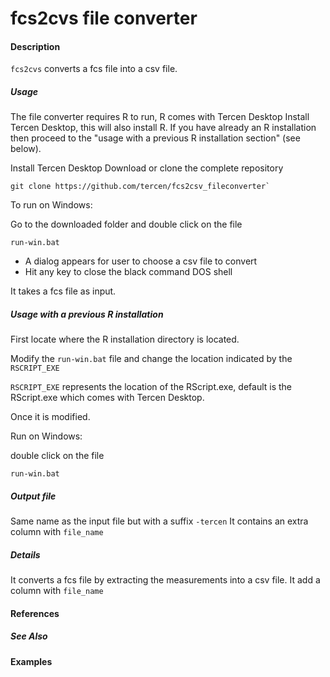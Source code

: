 # fcs2cvs file converter

#### Description
`fcs2cvs` converts a fcs file into a csv file.

##### Usage

The file converter requires R to run, R comes with Tercen Desktop
Install Tercen Desktop, this will also install R. If you have already an R installation then proceed to the "usage with a previous R installation section" (see below).

Install Tercen Desktop
Download or clone the complete repository

```
git clone https://github.com/tercen/fcs2csv_fileconverter`
```

To run on Windows:

Go to the downloaded folder and double click on the file

```
run-win.bat
```

* A dialog appears for user to choose a csv file to convert
* Hit any key to close the black command DOS shell

It takes a fcs file as input.


##### Usage with a previous R installation

First locate where the R installation directory is located.

Modify the `run-win.bat`  file and change the location indicated by the `RSCRIPT_EXE` 

`RSCRIPT_EXE` represents the location of the RScript.exe, default is the RScript.exe which comes with Tercen Desktop.

Once it is modified.

Run on Windows:

double click on the file

```
run-win.bat
```


##### Output file

Same name as the input file but with a suffix `-tercen`
It contains an extra column with `file_name`


##### Details

It converts a fcs file by extracting the measurements into a csv file. It add a column with `file_name`

#### References

##### See Also

#### Examples
